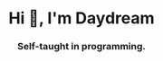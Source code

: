 <h1 align="center">Hi 👋, I'm Daydream</h1>
<h3 align="center">Self-taught in programming.</h3>

<p align="left">
</p>
